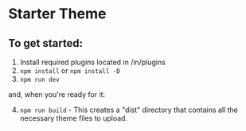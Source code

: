 Starter Theme
============

## To get started:
1. Install required plugins located in /in/plugins
2. `npm install` or `npm install -D`
3. `npm run dev`

and, when you're ready for it:

4. `npm run build` - This creates a "dist" directory that contains all the necessary theme files to upload.